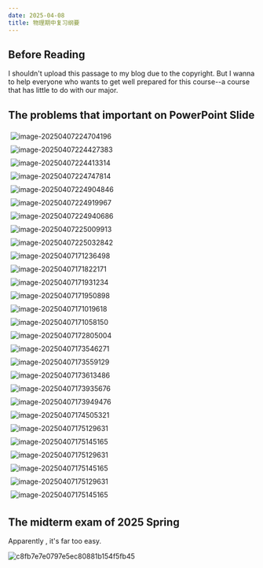 ```yaml
---
date: 2025-04-08
title: 物理期中复习纲要
---
```


## Before Reading

I shouldn't upload this passage to my blog due to the copyright. But I wanna to help everyone who wants to get well prepared for this course--a course that has little to do with our major.

## The problems that important on PowerPoint Slide

<div style="display: flex; flex-wrap: wrap;">
  <div style="flex: 1 1 50%; padding: 5px;">
    <img src="https://yamapicgo.oss-cn-nanjing.aliyuncs.com/picgoImage/image-20250407224704196.png" alt="image-20250407224704196" style="max-width: 100%; height: auto;">
  </div>
  <div style="flex: 1 1 50%; padding: 5px;">
    <img src="https://yamapicgo.oss-cn-nanjing.aliyuncs.com/picgoImage/image-20250407224427383.png" alt="image-20250407224427383" style="max-width: 100%; height: auto;">
  </div>
</div>


<div style="display: flex; flex-wrap: wrap;">
  <div style="flex: 1 1 50%; padding: 5px;">
    <img src="https://yamapicgo.oss-cn-nanjing.aliyuncs.com/picgoImage/image-20250407224413314.png" alt="image-20250407224413314" style="max-width: 100%; height: auto;">
  </div>
  <div style="flex: 1 1 50%; padding: 5px;">
    <img src="https://yamapicgo.oss-cn-nanjing.aliyuncs.com/picgoImage/image-20250407224747814.png" alt="image-20250407224747814" style="max-width: 100%; height: auto;">
  </div>
</div>

<div style="display: flex; flex-wrap: wrap;">
  <div style="flex: 1 1 50%; padding: 5px;">
    <img src="https://yamapicgo.oss-cn-nanjing.aliyuncs.com/picgoImage/image-20250407224904846.png" alt="image-20250407224904846" style="max-width: 100%; height: auto;">
  </div>
  <div style="flex: 1 1 50%; padding: 5px;">
    <img src="https://yamapicgo.oss-cn-nanjing.aliyuncs.com/picgoImage/image-20250407224919967.png" alt="image-20250407224919967" style="max-width: 100%; height: auto;">
  </div>
</div>

<div style="display: flex; flex-wrap: wrap;">
  <div style="flex: 1 1 50%; padding: 5px;">
    <img src="https://yamapicgo.oss-cn-nanjing.aliyuncs.com/picgoImage/image-20250407224940686.png" alt="image-20250407224940686" style="max-width: 100%; height: auto;">
  </div>
  <div style="flex: 1 1 50%; padding: 5px;">
    <img src="https://yamapicgo.oss-cn-nanjing.aliyuncs.com/picgoImage/image-20250407225009913.png" alt="image-20250407225009913" style="max-width: 100%; height: auto;">
  </div>
</div>

<div style="display: flex; flex-wrap: wrap;">
  <div style="flex: 1 1 50%; padding: 5px;">
    <img src="https://yamapicgo.oss-cn-nanjing.aliyuncs.com/picgoImage/image-20250407225032842.png" alt="image-20250407225032842" style="max-width: 100%; height: auto;">
  </div>
  <div style="flex: 1 1 50%; padding: 5px;">
    <img src="https://yamapicgo.oss-cn-nanjing.aliyuncs.com/picgoImage/image-20250407171236498.png" alt="image-20250407171236498" style="max-width: 100%; height: auto;">
  </div>
</div>

<div style="display: flex; flex-wrap: wrap;">
  <div style="flex: 1 1 50%; padding: 5px;">
    <img src="https://yamapicgo.oss-cn-nanjing.aliyuncs.com/picgoImage/image-20250407171822171.png" alt="image-20250407171822171" style="max-width: 100%; height: auto;">
  </div>
  <div style="flex: 1 1 50%; padding: 5px;">
    <img src="https://yamapicgo.oss-cn-nanjing.aliyuncs.com/picgoImage/image-20250407171931234.png" alt="image-20250407171931234" style="max-width: 100%; height: auto;">
  </div>
</div>

<div style="display: flex; flex-wrap: wrap;">
  <div style="flex: 1 1 50%; padding: 5px;">
    <img src="https://yamapicgo.oss-cn-nanjing.aliyuncs.com/picgoImage/image-20250407171950898.png" alt="image-20250407171950898" style="max-width: 100%; height: auto;">
  </div>
  <div style="flex: 1 1 50%; padding: 5px;">
    <img src="https://yamapicgo.oss-cn-nanjing.aliyuncs.com/picgoImage/image-20250407171019618.png" alt="image-20250407171019618" style="max-width: 100%; height: auto;">
  </div>
</div>

<div style="display: flex; flex-wrap: wrap;">
  <div style="flex: 1 1 50%; padding: 5px;">
    <img src="https://yamapicgo.oss-cn-nanjing.aliyuncs.com/picgoImage/image-20250407171058150.png" alt="image-20250407171058150" style="max-width: 100%; height: auto;">
  </div>
  <div style="flex: 1 1 50%; padding: 5px;">
    <img src="https://yamapicgo.oss-cn-nanjing.aliyuncs.com/picgoImage/image-20250407172805004.png" alt="image-20250407172805004" style="max-width: 100%; height: auto;">
  </div>
</div>

<div style="display: flex; flex-wrap: wrap;">
  <div style="flex: 1 1 50%; padding: 5px;">
    <img src="https://yamapicgo.oss-cn-nanjing.aliyuncs.com/picgoImage/image-20250407173546271.png" alt="image-20250407173546271" style="max-width: 100%; height: auto;">
  </div>
  <div style="flex: 1 1 50%; padding: 5px;">
    <img src="https://yamapicgo.oss-cn-nanjing.aliyuncs.com/picgoImage/image-20250407173559129.png" alt="image-20250407173559129" style="max-width: 100%; height: auto;">
  </div>
</div>

<div style="display: flex; flex-wrap: wrap;">
  <div style="flex: 1 1 50%; padding: 5px;">
    <img src="https://yamapicgo.oss-cn-nanjing.aliyuncs.com/picgoImage/image-20250407173613486.png" alt="image-20250407173613486" style="max-width: 100%; height: auto;">
  </div>
  <div style="flex: 1 1 50%; padding: 5px;">
    <img src="https://yamapicgo.oss-cn-nanjing.aliyuncs.com/picgoImage/image-20250407173935676.png" alt="image-20250407173935676" style="max-width: 100%; height: auto;">
  </div>
</div>

<div style="display: flex; flex-wrap: wrap;">
  <div style="flex: 1 1 50%; padding: 5px;">
    <img src="https://yamapicgo.oss-cn-nanjing.aliyuncs.com/picgoImage/image-20250407173949476.png" alt="image-20250407173949476" style="max-width: 100%; height: auto;">
  </div>
  <div style="flex: 1 1 50%; padding: 5px;">
    <img src="https://yamapicgo.oss-cn-nanjing.aliyuncs.com/picgoImage/image-20250407174505321.png" alt="image-20250407174505321" style="max-width: 100%; height: auto;">
  </div>
</div>

<div style="display: flex; flex-wrap: wrap;">
  <div style="flex: 1 1 50%; padding: 5px;">
    <img src="https://yamapicgo.oss-cn-nanjing.aliyuncs.com/picgoImage/image-20250407175129631.png" alt="image-20250407175129631" style="max-width: 100%; height: auto;">
  </div>
  <div style="flex: 1 1 50%; padding: 5px;">
    <img src="https://yamapicgo.oss-cn-nanjing.aliyuncs.com/picgoImage/image-20250407175145165.png" alt="image-20250407175145165" style="max-width: 100%; height: auto;">
  </div>
</div>


<div style="display: flex; flex-wrap: wrap;">
  <div style="flex: 1 1 50%; padding: 5px;">
    <img src="https://yamapicgo.oss-cn-nanjing.aliyuncs.com/picgoImage/image-20250407210523428.png" alt="image-20250407175129631" style="max-width: 100%; height: auto;">
  </div>
  <div style="flex: 1 1 50%; padding: 5px;">
    <img src="https://yamapicgo.oss-cn-nanjing.aliyuncs.com/picgoImage/image-20250408124011043.png" alt="image-20250407175145165" style="max-width: 100%; height: auto;">
  </div>
</div>

<div style="display: flex; flex-wrap: wrap;">
  <div style="flex: 1 1 50%; padding: 5px;">
    <img src="https://yamapicgo.oss-cn-nanjing.aliyuncs.com/picgoImage/image-20250408124600191.png" alt="image-20250407175129631" style="max-width: 100%; height: auto;">
  </div>
  <div style="flex: 1 1 50%; padding: 5px;">
    <img src="https://yamapicgo.oss-cn-nanjing.aliyuncs.com/picgoImage/20250408124637.png" alt="image-20250407175145165" style="max-width: 100%; height: auto;">
  </div>
</div>

## The midterm exam of 2025 Spring

Apparently , it's far too easy.

![c8fb7e7e0797e5ec80881b154f5fb45](https://yamapicgo.oss-cn-nanjing.aliyuncs.com/picgoImage/c8fb7e7e0797e5ec80881b154f5fb45.jpg)
